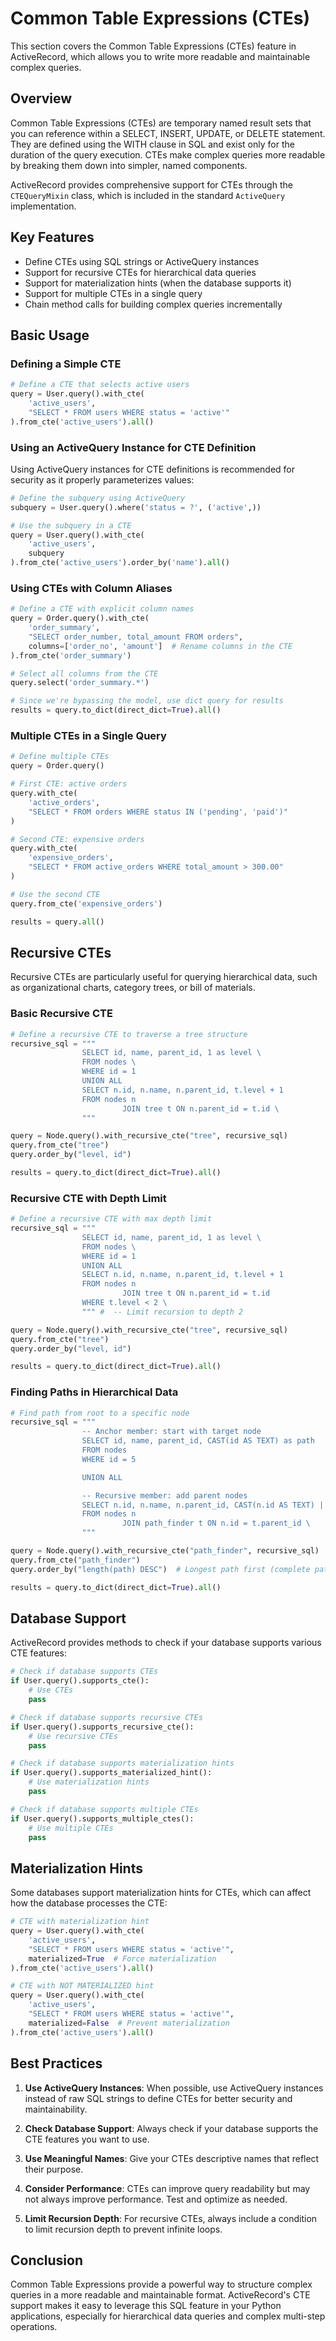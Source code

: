 # Common Table Expressions (CTEs)

This section covers the Common Table Expressions (CTEs) feature in ActiveRecord, which allows you to write more readable and maintainable complex queries.

## Overview

Common Table Expressions (CTEs) are temporary named result sets that you can reference within a SELECT, INSERT, UPDATE, or DELETE statement. They are defined using the WITH clause in SQL and exist only for the duration of the query execution. CTEs make complex queries more readable by breaking them down into simpler, named components.

ActiveRecord provides comprehensive support for CTEs through the `CTEQueryMixin` class, which is included in the standard `ActiveQuery` implementation.

## Key Features

- Define CTEs using SQL strings or ActiveQuery instances
- Support for recursive CTEs for hierarchical data queries
- Support for materialization hints (when the database supports it)
- Support for multiple CTEs in a single query
- Chain method calls for building complex queries incrementally

## Basic Usage

### Defining a Simple CTE

```python
# Define a CTE that selects active users
query = User.query().with_cte(
    'active_users',
    "SELECT * FROM users WHERE status = 'active'"
).from_cte('active_users').all()
```

### Using an ActiveQuery Instance for CTE Definition

Using ActiveQuery instances for CTE definitions is recommended for security as it properly parameterizes values:

```python
# Define the subquery using ActiveQuery
subquery = User.query().where('status = ?', ('active',))

# Use the subquery in a CTE
query = User.query().with_cte(
    'active_users',
    subquery
).from_cte('active_users').order_by('name').all()
```

### Using CTEs with Column Aliases

```python
# Define a CTE with explicit column names
query = Order.query().with_cte(
    'order_summary',
    "SELECT order_number, total_amount FROM orders",
    columns=['order_no', 'amount']  # Rename columns in the CTE
).from_cte('order_summary')

# Select all columns from the CTE
query.select('order_summary.*')

# Since we're bypassing the model, use dict query for results
results = query.to_dict(direct_dict=True).all()
```

### Multiple CTEs in a Single Query

```python
# Define multiple CTEs
query = Order.query()

# First CTE: active orders
query.with_cte(
    'active_orders',
    "SELECT * FROM orders WHERE status IN ('pending', 'paid')"
)

# Second CTE: expensive orders
query.with_cte(
    'expensive_orders',
    "SELECT * FROM active_orders WHERE total_amount > 300.00"
)

# Use the second CTE
query.from_cte('expensive_orders')

results = query.all()
```

## Recursive CTEs

Recursive CTEs are particularly useful for querying hierarchical data, such as organizational charts, category trees, or bill of materials.

### Basic Recursive CTE

```python
# Define a recursive CTE to traverse a tree structure
recursive_sql = """
                SELECT id, name, parent_id, 1 as level \
                FROM nodes \
                WHERE id = 1
                UNION ALL
                SELECT n.id, n.name, n.parent_id, t.level + 1
                FROM nodes n
                         JOIN tree t ON n.parent_id = t.id \
                """

query = Node.query().with_recursive_cte("tree", recursive_sql)
query.from_cte("tree")
query.order_by("level, id")

results = query.to_dict(direct_dict=True).all()
```

### Recursive CTE with Depth Limit

```python
# Define a recursive CTE with max depth limit
recursive_sql = """
                SELECT id, name, parent_id, 1 as level \
                FROM nodes \
                WHERE id = 1
                UNION ALL
                SELECT n.id, n.name, n.parent_id, t.level + 1
                FROM nodes n
                         JOIN tree t ON n.parent_id = t.id
                WHERE t.level < 2 \
                """ #  -- Limit recursion to depth 2

query = Node.query().with_recursive_cte("tree", recursive_sql)
query.from_cte("tree")
query.order_by("level, id")

results = query.to_dict(direct_dict=True).all()
```

### Finding Paths in Hierarchical Data

```python
# Find path from root to a specific node
recursive_sql = """
                -- Anchor member: start with target node
                SELECT id, name, parent_id, CAST(id AS TEXT) as path
                FROM nodes
                WHERE id = 5

                UNION ALL

                -- Recursive member: add parent nodes
                SELECT n.id, n.name, n.parent_id, CAST(n.id AS TEXT) || ',' || t.path
                FROM nodes n
                         JOIN path_finder t ON n.id = t.parent_id \
                """

query = Node.query().with_recursive_cte("path_finder", recursive_sql)
query.from_cte("path_finder")
query.order_by("length(path) DESC")  # Longest path first (complete path)

results = query.to_dict(direct_dict=True).all()
```

## Database Support

ActiveRecord provides methods to check if your database supports various CTE features:

```python
# Check if database supports CTEs
if User.query().supports_cte():
    # Use CTEs
    pass

# Check if database supports recursive CTEs
if User.query().supports_recursive_cte():
    # Use recursive CTEs
    pass

# Check if database supports materialization hints
if User.query().supports_materialized_hint():
    # Use materialization hints
    pass

# Check if database supports multiple CTEs
if User.query().supports_multiple_ctes():
    # Use multiple CTEs
    pass
```

## Materialization Hints

Some databases support materialization hints for CTEs, which can affect how the database processes the CTE:

```python
# CTE with materialization hint
query = User.query().with_cte(
    'active_users',
    "SELECT * FROM users WHERE status = 'active'",
    materialized=True  # Force materialization
).from_cte('active_users').all()

# CTE with NOT MATERIALIZED hint
query = User.query().with_cte(
    'active_users',
    "SELECT * FROM users WHERE status = 'active'",
    materialized=False  # Prevent materialization
).from_cte('active_users').all()
```

## Best Practices

1. **Use ActiveQuery Instances**: When possible, use ActiveQuery instances instead of raw SQL strings to define CTEs for better security and maintainability.

2. **Check Database Support**: Always check if your database supports the CTE features you want to use.

3. **Use Meaningful Names**: Give your CTEs descriptive names that reflect their purpose.

4. **Consider Performance**: CTEs can improve query readability but may not always improve performance. Test and optimize as needed.

5. **Limit Recursion Depth**: For recursive CTEs, always include a condition to limit recursion depth to prevent infinite loops.

## Conclusion

Common Table Expressions provide a powerful way to structure complex queries in a more readable and maintainable format. ActiveRecord's CTE support makes it easy to leverage this SQL feature in your Python applications, especially for hierarchical data queries and complex multi-step operations.
